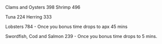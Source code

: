 Clams and Oysters 398
Shrimp 496

Tuna 224
Herring 333

Lobsters 784 - Once you bonus time drops to apx 45 mins

Swordfish, Cod and Salmon 239 - Once you bonus time drops to 5 mins.
